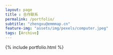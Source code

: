 ```yaml
--- 
layout: page
title : 合作联系 
permalink: /portfolio/
subtitle: "zhengxu@emmmap.cn" 
feature-img: "assets/img/pexels/computer.jpeg"
tags: [Archive]
---
```


{% include portfolio.html %}
